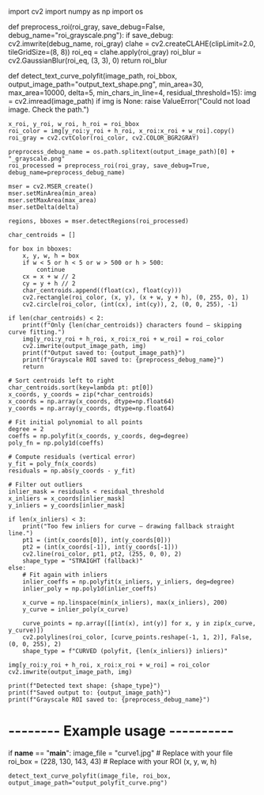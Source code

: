 import cv2
import numpy as np
import os

def preprocess_roi(roi_gray, save_debug=False, debug_name="roi_grayscale.png"):
    if save_debug:
        cv2.imwrite(debug_name, roi_gray)
    clahe = cv2.createCLAHE(clipLimit=2.0, tileGridSize=(8, 8))
    roi_eq = clahe.apply(roi_gray)
    roi_blur = cv2.GaussianBlur(roi_eq, (3, 3), 0)
    return roi_blur

def detect_text_curve_polyfit(image_path, roi_bbox,
                               output_image_path="output_text_shape.png",
                               min_area=30, max_area=10000, delta=5,
                               min_chars_in_line=4,
                               residual_threshold=15):
    img = cv2.imread(image_path)
    if img is None:
        raise ValueError("Could not load image. Check the path.")

    x_roi, y_roi, w_roi, h_roi = roi_bbox
    roi_color = img[y_roi:y_roi + h_roi, x_roi:x_roi + w_roi].copy()
    roi_gray = cv2.cvtColor(roi_color, cv2.COLOR_BGR2GRAY)

    preprocess_debug_name = os.path.splitext(output_image_path)[0] + "_grayscale.png"
    roi_processed = preprocess_roi(roi_gray, save_debug=True, debug_name=preprocess_debug_name)

    mser = cv2.MSER_create()
    mser.setMinArea(min_area)
    mser.setMaxArea(max_area)
    mser.setDelta(delta)

    regions, bboxes = mser.detectRegions(roi_processed)

    char_centroids = []

    for box in bboxes:
        x, y, w, h = box
        if w < 5 or h < 5 or w > 500 or h > 500:
            continue
        cx = x + w // 2
        cy = y + h // 2
        char_centroids.append((float(cx), float(cy)))
        cv2.rectangle(roi_color, (x, y), (x + w, y + h), (0, 255, 0), 1)
        cv2.circle(roi_color, (int(cx), int(cy)), 2, (0, 0, 255), -1)

    if len(char_centroids) < 2:
        print(f"Only {len(char_centroids)} characters found — skipping curve fitting.")
        img[y_roi:y_roi + h_roi, x_roi:x_roi + w_roi] = roi_color
        cv2.imwrite(output_image_path, img)
        print(f"Output saved to: {output_image_path}")
        print(f"Grayscale ROI saved to: {preprocess_debug_name}")
        return

    # Sort centroids left to right
    char_centroids.sort(key=lambda pt: pt[0])
    x_coords, y_coords = zip(*char_centroids)
    x_coords = np.array(x_coords, dtype=np.float64)
    y_coords = np.array(y_coords, dtype=np.float64)

    # Fit initial polynomial to all points
    degree = 2
    coeffs = np.polyfit(x_coords, y_coords, deg=degree)
    poly_fn = np.poly1d(coeffs)

    # Compute residuals (vertical error)
    y_fit = poly_fn(x_coords)
    residuals = np.abs(y_coords - y_fit)

    # Filter out outliers
    inlier_mask = residuals < residual_threshold
    x_inliers = x_coords[inlier_mask]
    y_inliers = y_coords[inlier_mask]

    if len(x_inliers) < 3:
        print("Too few inliers for curve — drawing fallback straight line.")
        pt1 = (int(x_coords[0]), int(y_coords[0]))
        pt2 = (int(x_coords[-1]), int(y_coords[-1]))
        cv2.line(roi_color, pt1, pt2, (255, 0, 0), 2)
        shape_type = "STRAIGHT (fallback)"
    else:
        # Fit again with inliers
        inlier_coeffs = np.polyfit(x_inliers, y_inliers, deg=degree)
        inlier_poly = np.poly1d(inlier_coeffs)

        x_curve = np.linspace(min(x_inliers), max(x_inliers), 200)
        y_curve = inlier_poly(x_curve)

        curve_points = np.array([[int(x), int(y)] for x, y in zip(x_curve, y_curve)])
        cv2.polylines(roi_color, [curve_points.reshape(-1, 1, 2)], False, (0, 0, 255), 2)
        shape_type = f"CURVED (polyfit, {len(x_inliers)} inliers)"

    img[y_roi:y_roi + h_roi, x_roi:x_roi + w_roi] = roi_color
    cv2.imwrite(output_image_path, img)

    print(f"Detected text shape: {shape_type}")
    print(f"Saved output to: {output_image_path}")
    print(f"Grayscale ROI saved to: {preprocess_debug_name}")

# -------- Example usage ----------
if __name__ == "__main__":
    image_file = "curve1.jpg"  # Replace with your file
    roi_box = (228, 130, 143, 43)  # Replace with your ROI (x, y, w, h)

    detect_text_curve_polyfit(image_file, roi_box, output_image_path="output_polyfit_curve.png")